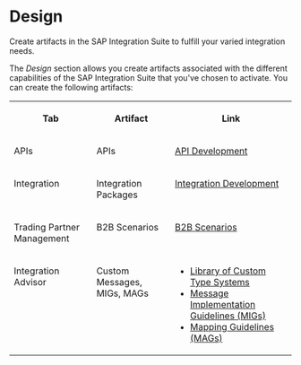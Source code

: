 <!-- loio27063b9ec3b74336b98e09d20e50a888 -->

# Design

Create artifacts in the SAP Integration Suite to fulfill your varied integration needs.

The *Design* section allows you create artifacts associated with the different capabilities of the SAP Integration Suite that you've chosen to activate. You can create the following artifacts:


<table>
<tr>
<th valign="top">

Tab



</th>
<th valign="top">

Artifact



</th>
<th valign="top">

Link



</th>
</tr>
<tr>
<td valign="top">

APIs



</td>
<td valign="top">

APIs



</td>
<td valign="top">

[API Development](api-development-adcbc07.md)



</td>
</tr>
<tr>
<td valign="top">

Integration



</td>
<td valign="top">

Integration Packages



</td>
<td valign="top">

[Integration Development](integration-development-b18936e.md)



</td>
</tr>
<tr>
<td valign="top">

Trading Partner Management



</td>
<td valign="top">

B2B Scenarios



</td>
<td valign="top">

[B2B Scenarios](b2b-scenarios-c55eb4d.md)



</td>
</tr>
<tr>
<td valign="top">

Integration Advisor



</td>
<td valign="top">

Custom Messages, MIGs, MAGs



</td>
<td valign="top">

-   [Library of Custom Type Systems](library-of-custom-type-systems-884bb25.md)
-    [Message Implementation Guidelines \(MIGs\)](message-implementation-guidelines-migs-f9f2bab.md)
-    [Mapping Guidelines \(MAGs\)](mapping-guidelines-mags-42124f4.md)



</td>
</tr>
</table>

